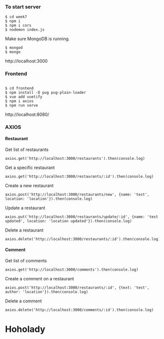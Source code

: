 ### To start server

```
$ cd week7
$ npm i
$ npm i cors
$ nodemon index.js

```
Make sure MongoDB is running.

```
$ mongod
$ mongo
```

http://localhost:3000

### Frontend
```

$ cd frontend
$ npm install -D pug pug-plain-loader
$ vue add vuetify
$ npm i axios
$ npm run serve

```
http://localhost:8080/


###  AXIOS 

#### Restaurant

Get list of restaurants
```
axios.get('http://localhost:3000/restaurants').then(console.log)
```
Get a specific restaurant
```
axios.get('http://localhost:3000/restaurants/:id').then(console.log)
```
Create a new restaurant
```
axios.post('http://localhost:3000/restaurants/new', {name: 'test', location: 'location'}).then(console.log)
```
Update a restaurant
```
axios.put('http://localhost:3000/restaurants/update/:id', {name: 'test updated', location: 'location updated'}).then(console.log)
```
Delete a restaurant
```
axios.delete('http://localhost:3000/restaurants/:id').then(console.log)
```

#### Comment

Get list of comments
```
axios.get('http://localhost:3000/comments').then(console.log)
```
Create a comment on a restaurant

```
axios.post('http://localhost:3000/restaurants/:id', {text: 'test', author: 'location'}).then(console.log)
```

Delete a comment 
```
axios.delete('http://localhost:3000/comments/:id').then(console.log)
```
# Hoholady
